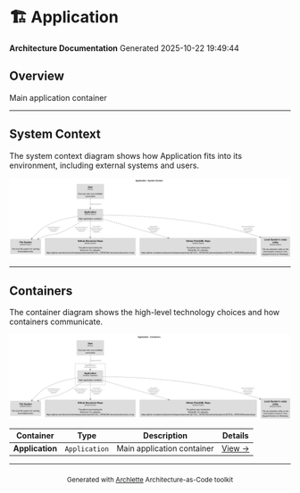# 🏗️ Application

**Architecture Documentation**
Generated 2025-10-22 19:49:44

## Overview

Main application container

---

## System Context

The system context diagram shows how Application fits into its environment, including external systems and users.

![System Context Diagram](./diagrams/structurizr-SystemContext.png)

---

## Containers

The container diagram shows the high-level technology choices and how containers communicate.

![Container Diagram](./diagrams/structurizr-Containers.png)

<table>
<thead>
<tr>
<th>Container</th>
<th>Type</th>
<th>Description</th>
<th>Details</th>
</tr>
</thead>
<tbody>
<tr>
<td><strong>Application</strong></td>
<td><code>Application</code></td>
<td>Main application container</td>
<td><a href="./default-container.md">View →</a></td>
</tr>
</tbody>
</table>


---

<div align="center">
<sub>Generated with <a href="https://github.com/architectlabs/archlette">Archlette</a> Architecture-as-Code toolkit</sub>
</div>
